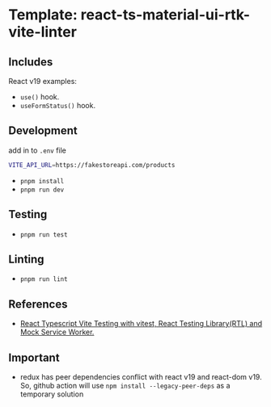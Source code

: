 # Template: react-ts-material-ui-rtk-vite-linter

## Includes

React v19 examples:

- `use()` hook.
- `useFormStatus()` hook.

## Development

add in to `.env` file

```bash
VITE_API_URL=https://fakestoreapi.com/products
```

- `pnpm install`
- `pnpm run dev`

## Testing

- `pnpm run test`

## Linting

- `pnpm run lint`

## References

- [React Typescript Vite Testing with vitest, React Testing Library(RTL) and Mock Service Worker.](https://medium.com/@kimtai.developer/react-typescript-vite-testing-with-vitest-react-testing-library-rtl-and-mock-service-worker-6f5790eedf84)

## Important

- redux has peer dependencies conflict with react v19 and react-dom v19. So, github action will use `npm install --legacy-peer-deps` as a temporary solution

